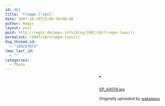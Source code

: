 ```yaml
---
id: 462
title: 'Trompe l’oeil'
date: 2007-10-29T23:06:59+00:00
author: Régis
layout: post
guid: http://regis.decamps.info/blog/2007/10/trompe-loeuil/
permalink: /2007/10/trompe-loeuil/
dsq_thread_id:
  - "189257073"
tmac_last_id:
  - ""
categories:
  - Photo
---
```

<div style="float: right; margin-left: 10px; margin-bottom: 10px;">
  <a href="http://www.flickr.com/photos/wakaseoo/1801072888/" title="photo sharing"><img src="http://farm3.static.flickr.com/2402/1801072888_2bb180ea4f_m.jpg" alt="" style="border: solid 2px #000000;" /></a><br /> <br /> <span style="font-size: 0.9em; margin-top: 0px;"><br /> <a href="http://www.flickr.com/photos/wakaseoo/1801072888/">SP_A0076.jpg</a><br /> <br /> Originally uploaded by <a href="http://www.flickr.com/people/wakaseoo/">wakaseoo</a><br /> </span>
</div>

<br clear="all" />
